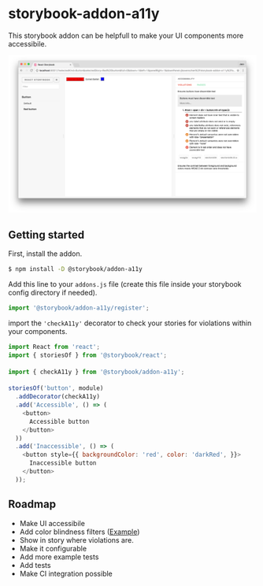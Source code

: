 # storybook-addon-a11y

This storybook addon can be helpfull to make your UI components more accessibile.

![](docs/screenshot.png)

## Getting started

First, install the addon.

```sh
$ npm install -D @storybook/addon-a11y
```

Add this line to your `addons.js` file (create this file inside your storybook config directory if needed).

```js
import '@storybook/addon-a11y/register';
```

import the `'checkA11y'` decorator to check your stories for violations within your components.

```js
import React from 'react';
import { storiesOf } from '@storybook/react';

import { checkA11y } from '@storybook/addon-a11y';

storiesOf('button', module)
  .addDecorator(checkA11y)
  .add('Accessible', () => (
    <button>
      Accessible button
    </button>
  ))
  .add('Inaccessible', () => (
    <button style={{ backgroundColor: 'red', color: 'darkRed', }}>
      Inaccessible button
    </button>
  ));
```

## Roadmap

* Make UI accessibile
* Add color blindness filters ([Example](http://lowvision.support/))
* Show in story where violations are.
* Make it configurable
* Add more example tests
* Add tests
* Make CI integration possible
